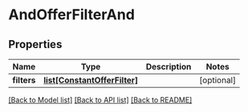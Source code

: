 # AndOfferFilterAnd

## Properties
Name | Type | Description | Notes
------------ | ------------- | ------------- | -------------
**filters** | [**list[ConstantOfferFilter]**](ConstantOfferFilter.md) |  | [optional] 

[[Back to Model list]](../README.md#documentation-for-models) [[Back to API list]](../README.md#documentation-for-api-endpoints) [[Back to README]](../README.md)


